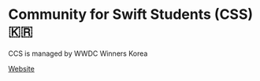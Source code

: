 # Community for Swift Students (CSS) 🇰🇷

CCS is managed by WWDC Winners Korea

[Website](https://wwdc.kr)
